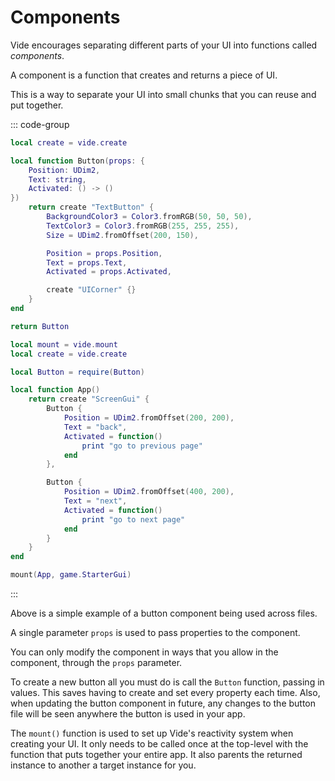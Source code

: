 # Components

Vide encourages separating different parts of your UI into functions called
*components*.

A component is a function that creates and returns a piece of UI.

This is a way to separate your UI into small chunks that you can reuse and put
together.

::: code-group

```lua [Button.luau]
local create = vide.create

local function Button(props: {
    Position: UDim2,
    Text: string,
    Activated: () -> ()
})
    return create "TextButton" {
        BackgroundColor3 = Color3.fromRGB(50, 50, 50),
        TextColor3 = Color3.fromRGB(255, 255, 255),
        Size = UDim2.fromOffset(200, 150),

        Position = props.Position,
        Text = props.Text,
        Activated = props.Activated,

        create "UICorner" {}
    }
end

return Button
```

```lua [App.luau]
local mount = vide.mount
local create = vide.create

local Button = require(Button)

local function App()
    return create "ScreenGui" {
        Button {
            Position = UDim2.fromOffset(200, 200),
            Text = "back",
            Activated = function()
                print "go to previous page"
            end
        },

        Button {
            Position = UDim2.fromOffset(400, 200),
            Text = "next",
            Activated = function()
                print "go to next page"
            end
        }
    }
end

mount(App, game.StarterGui)
```

:::

Above is a simple example of a button component being used across files.

A single parameter `props` is used to pass properties to the component.

You can only modify the component in ways that you allow in the component,
through the `props` parameter.

To create a new button all you must do is call the `Button` function, passing in
values. This saves having to create and set every property each time. Also, when
updating the button component in future, any changes to the button file will be
seen anywhere the button is used in your app.

The `mount()` function is used to set up Vide's reactivity system when creating
your UI. It only needs to be called once at the top-level with the function that
puts together your entire app. It also parents the returned instance to another
a target instance for you.
